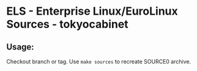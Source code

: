 # ELS - Enterprise Linux/EuroLinux Sources - tokyocabinet
 
## Usage:
  Checkout branch or tag. Use `make sources` to recreate  SOURCE0 archive.
